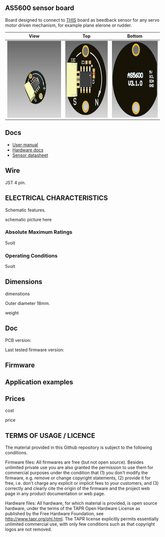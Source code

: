 ## AS5600 sensor board

Board designed to connect to [THIS](https://raccoonlabdev.github.io/docs/guide/rangefinder/) board as beedback sensor for any servo motor driven mechanism, for example plane elerone or rudder.

| View | Top | Bottom |
| ---- | --- | ------ |
| <img src="doc/view.png" alt="drawing" height="250"> | <img src="doc/view-top.png" alt="drawing" height="250"/> | <img src="doc/view-bottom.png" alt="drawing" height="250"/> |

## Docs

- [User manual](https://raccoonlabdev.github.io/docs/guide/as5600/)
- [Hardware docs](doc/doc.pdf)
- [Sensor datasheet](https://ams.com/documents/20143/36005/AS5600_DS000365_5-00.pdf)

## Wire

JST 4 pin.

## ELECTRICAL CHARACTERISTICS

Schematic features.

schematic picture here

### Absolute Maximum Ratings

5volt

### Operating Conditions

5volt

## Dimensions

dimenstions

Outer diameter 18mm.

weight


## Doc

PCB version:

Last tested firmware version:

## Firmware

## Application examples

## Prices

cost

price


## TERMS OF USAGE / LICENCE

The material provided in this Github repository is subject to the following conditions. 

Firmware files: All firmwares are free (but not open source). Besides unlimited private use you are also granted the permission to use them for commercial purposes under the condition that (1) you don’t modify the firmware, e.g. remove or change copyright statements, (2) provide it for free, i.e. don’t charge any explicit or implicit fees to your customers, and (3) correctly and clearly cite the origin of the firmware and the project web page in any product documentation or web page. 

Hardware files: All hardware, for which material is provided, is open source hardware, under the terms of the TAPR Open Hardware License as published by the Free Hardware Foundation, see http://www.tapr.org/ohl.html. The TAPR license explicitly permits essentially unlimited commercial use, with only few conditions such as that copyright logos are not removed.

